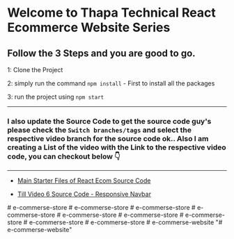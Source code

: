 # Welcome to Thapa Technical React Ecommerce Website Series

## Follow the 3 Steps and you are good to go. 

1: Clone the Project 

2: simply run the command    `npm install`  - First to install all the packages
   
3: run the project using   `npm start`
   
   ------------ 
   
###   I also update the Source Code to get the source code guy's please check the `Switch branches/tags` and select the respective video branch for the source code ok.. Also I am creating a List of the video with the Link to the respective video code, you can checkout below 👇  

------------ 

- [Main Starter Files of React Ecom Source Code](https://github.com/thapatechnical/thapareactecom/blob/main/README.md)

- [Till Video 6 Source Code - Responsive Navbar](https://github.com/thapatechnical/thapareactecom/tree/react_ecom_navbar_v6) 

#   e - c o m m e r s e - s t o r e  
 #   e - c o m m e r s e - s t o r e  
 #   e - c o m m e r s e - s t o r e  
 #   e - c o m m e r s e - s t o r e  
 #   e - c o m m e r s e - s t o r e  
 #   e - c o m m e r s e - s t o r e  
 #   e - c o m m e r s e - s t o r e  
 #   e - c o m m e r s e - s t o r e  
 #   e - c o m m e r s e - s t o r e  
 #   e - c o m m e r s e - w e b s i t e  
 "# e-commerse-website" 
